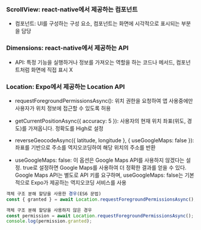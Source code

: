 ### ScrollView: react-native에서 제공하는 컴포넌트

- 컴포넌트: UI를 구성하는 구성 요소, 컴포넌트는 화면에 시각적으로 표시되는 부분을 담당

### Dimensions: react-native에서 제공하는 API

- API: 특정 기능을 실행하거나 정보를 가져오는 역할을 하는 코드나 메서드, 컴포넌트처럼 화면에 직접 표시 X

### Location: Expo에서 제공하는 Location API

- requestForegroundPermissionsAsync(): 위치 권한을 요청하여 앱 사용중에만 사용자가 위치 정보에 접근할 수 있도록 허용

- getCurrentPositionAsync({ accuracy: 5 }): 사용자의 현재 위치 좌표(위도, 경도)를 가져옵니다. 정확도를 High로 설정

- reverseGeocodeAsync({ latitude, longitude }, { useGoogleMaps: false }): 좌표를 기반으로 주소를 역지오코딩하여 해당 위치의 주소를 반환
- useGoogleMaps: false: 이 옵션은 Google Maps API를 사용하지 않겠다는 설정. true로 설정하면 Google Maps를 사용하여 더 정확한 결과를 얻을 수 있다. Google Maps API는 별도로 API 키를 요구하며, useGoogleMaps: false는 기본적으로 Expo가 제공하는 역지오코딩 서비스를 사용

```javascript
객체 구조 분해 할당을 사용한 경우(ES6 문법)
const { granted } = await Location.requestForegroundPermissionsAsync();

객체 구조 분해 할당을 사용하지 않은 경우
const permission = await Location.requestForegroundPermissionsAsync();
console.log(permission.granted);
```

